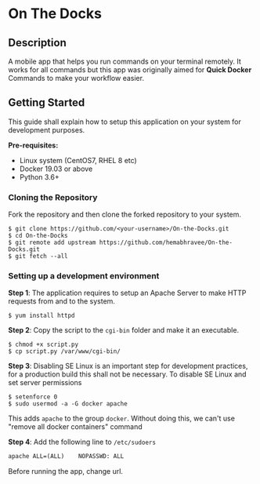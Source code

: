 # On The Docks

## Description
A mobile app that helps you run commands on your terminal remotely.
It works for all commands but this app was originally aimed for **Quick Docker** Commands to make your workflow easier.

## Getting Started

This guide shall explain how to setup this application on your system for development purposes.

**Pre-requisites:**

* Linux system (CentOS7, RHEL 8 etc)
* Docker 19.03 or above
* Python 3.6+

### Cloning the Repository
Fork the repository and then clone the forked repository to your system.

```shell
$ git clone https://github.com/<your-username>/On-the-Docks.git
$ cd On-the-Docks
$ git remote add upstream https://github.com/hemabhravee/On-the-Docks.git
$ git fetch --all
```

### Setting up a development environment
**Step 1**: The application requires to setup an Apache Server to make HTTP requests from and to the system.

```shell
$ yum install httpd
```
**Step 2**: Copy the script to the `cgi-bin` folder and make it an executable.

```shell
$ chmod +x script.py
$ cp script.py /var/www/cgi-bin/
```

**Step 3**: Disabling SE Linux is an important step for development practices, for a production build this shall not be necessary.
To disable SE Linux and set server permissions

```shell
$ setenforce 0
$ sudo usermod -a -G docker apache
```
This adds `apache` to the group `docker`. 
Without doing this, we can't use "remove all docker containers" command

**Step 4**: Add the following line to `/etc/sudoers`

```txt
apache ALL=(ALL)    NOPASSWD: ALL
```

Before running the app, change url. 
